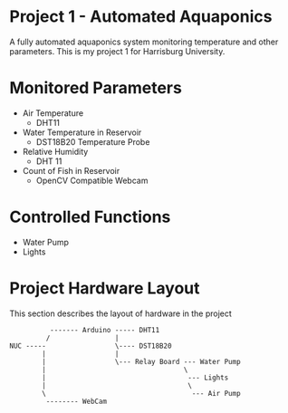 # Project 1 - Automated Aquaponics
A fully automated aquaponics system monitoring temperature and other
parameters. This is my project 1 for Harrisburg University.

# Monitored Parameters
* Air Temperature
    * DHT11
* Water Temperature in Reservoir
    * DST18B20 Temperature Probe
* Relative Humidity
    * DHT 11
* Count of Fish in Reservoir
    * OpenCV Compatible Webcam

# Controlled Functions
* Water Pump
* Lights

# Project Hardware Layout
This section describes the layout of hardware in the project

              ------- Arduino ----- DHT11
             /                |
    NUC -----                 \---- DST18B20
            |                 |
            |                 \--- Relay Board --- Water Pump
            |                                  \
            |                                   --- Lights
            |                                   \
            \                                    --- Air Pump
             -------- WebCam


